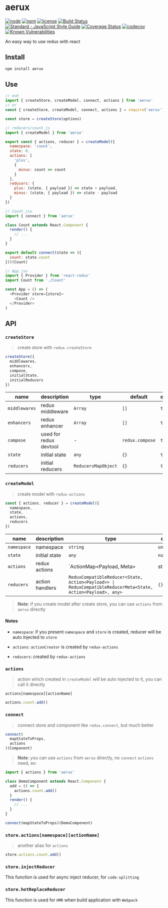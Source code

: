 # aerux

[![node](https://img.shields.io/node/v/aerux.svg)](https://www.npmjs.com/package/aerux)
[![npm](https://img.shields.io/npm/v/aerux.svg)](https://www.npmjs.com/package/aerux)
[![license](https://img.shields.io/npm/l/aerux.svg)](https://github.com/kagawagao/aerux/blob/master/LICENSE)
[![Build Status](https://travis-ci.org/kagawagao/aerux.svg?branch=master)](https://travis-ci.org/kagawagao/aerux)
[![Standard - JavaScript Style Guide](https://img.shields.io/badge/code_style-standard-brightgreen.svg)](http://standardjs.com/)
[![Coverage Status](https://coveralls.io/repos/github/kagawagao/aerux/badge.svg?branch=master)](https://coveralls.io/github/kagawagao/aerux?branch=master)
[![codecov](https://codecov.io/gh/kagawagao/aerux/branch/master/graph/badge.svg)](https://codecov.io/gh/kagawagao/aerux)
[![Known Vulnerabilities](https://snyk.io/test/github/kagawagao/aerux/badge.svg?targetFile=package.json)](https://snyk.io/test/github/kagawagao/aerux?targetFile=package.json)

An easy way to use redux with react

## Install

```bash
npm install aerux
```

## Use

```js
// es6
import { createStore, createModel, connect, actions } from 'aerux'
// or
const { createStore, createModel, connect, actions } = require('aerux')

const store = createStore(options)

// reducers/count.js
import { createModel } from 'aerux'

export const { actions, reducer } = createModel({
  namespace: 'count',
  state: 0,
  actions: [
    'plus',
    {
      minus: count => count
    }
  ],
  reducers: {
    plus: (state, { payload }) => state + payload,
    minus: (state, { payload }) => state - payload
  }
})

// Count.jsx
import { connect } from 'aerux'

class Count extends React.Component {
  render() {
    // ...
  }
}

export default connect(state => ({
  count: state.count
}))(Count)

// App.jsx
import { Provider } from 'react-redux'
import Count from './Count'

const App = () => (
  <Provider store={store}>
    <Count />
  </Provider>
)
```

## API

### `createStore`

> create store with `redux.createStore`

```js
createStore({
  middlewares,
  enhancers,
  compose,
  initialState,
  initialReducers
})
```

| name          | description            | type                | default         | optional |
| ------------- | ---------------------- | ------------------- | --------------- | -------- |
| `middlewares` | redux middleware       | `Array`             | `[]`            | `true`   |
| `enhancers`   | redux enhancer         | `Array`             | `[]`            | `true`   |
| `compose`     | used for redux devtool | -                   | `redux.compose` | `true`   |
| `state`       | initial state          | `any`               | `{}`            | `true`   |
| `reducers`    | initial reducers       | `ReducersMapObject` | `{}`            | `true`   |

### `createModel`

> create model with `redux-actions`

```js
const { actions, reducer } = createModel({
  namespace,
  state,
  actions,
  reducers
})
```

| name        | description     | type                                                                                                        | default     | optional |
| ----------- | --------------- | ----------------------------------------------------------------------------------------------------------- | ----------- | -------- |
| `namespace` | namespace       | `string`                                                                                                    | `undefined` | `false`  |
| `state`     | initial state   | `any`                                                                                                       | `null`      | `true`   |
| `actions`   | redux actions   | `ActionMap<Payload, Meta> | string`                                                                         | `true`      |
| `reducers`  | action handlers | `ReduxCompatibleReducer<State, Action<Payload>> \| ReduxCompatibleReducerMeta<State, Action<Payload>, any>` | `{}`        | `true`   |

> **Note**: if you create model after create store, you can use `actions` from `aerux` directly

#### Notes

- `namespace`: if you present `namespace` and `store` is created, reducer will be auto injected to `store`

- `actions`: `actionCreator` is created by `redux-actions`
- `reducers`: created by `redux-actions`

### `actions`

> action which created in `createModel` will be auto injected to it, you can call it directly

`actions[namespace][actionName]`

```js
actions.count.add()
```

### `connect`

> connect store and component like `redux.connect`, but much better

```js
connect(
  mapStateToProps,
  actions
)(Component)
```

> **Note**: you can use `actions` from `aerux` directly, no `connect` `actions` need, ex:

```js
import { actions } from 'aerux'

class DemoComponent extends React.Component {
  add = () => {
    actions.count.add()
  }
  render() {
    // ...
  }
}

connect(mapStateToProps)(DemoComponent)
```

### `store.actions[namespace][actionName]`

> another alias for `actions`

```js
store.actions.count.add()
```

### `store.injectReducer`

This function is used for async inject reducer, for `code-splitting`

### `store.hotReplaceReducer`

This function is used for `HMR` when build application with `Webpack`
